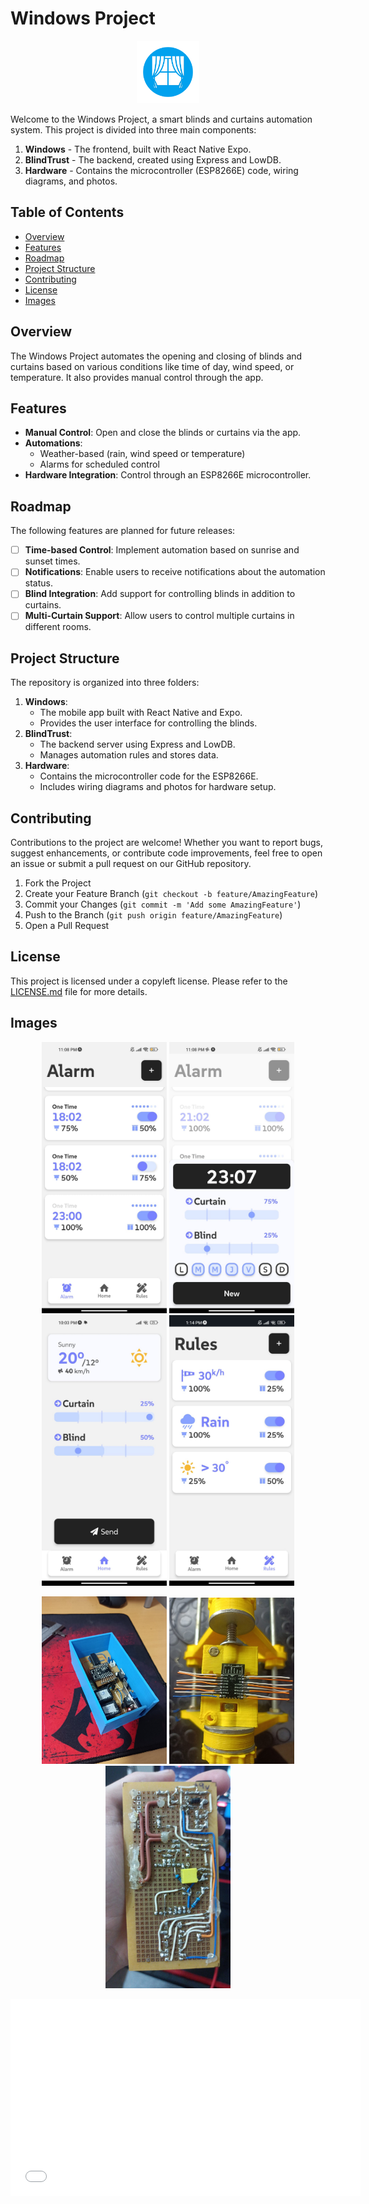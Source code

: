 # Windows Project

<p align="center">
  <img src="./Windows/assets/images/icon.png" alt="Project Icon" width="100" />
</p>

Welcome to the Windows Project, a smart blinds and curtains automation system. This project is divided into three main components:

1. **Windows** - The frontend, built with React Native Expo.
2. **BlindTrust** - The backend, created using Express and LowDB.
3. **Hardware** - Contains the microcontroller (ESP8266E) code, wiring diagrams, and photos.

## Table of Contents

- [Overview](#overview)
- [Features](#features)
- [Roadmap](#roadmap)
- [Project Structure](#project-structure)
- [Contributing](#contributing)
- [License](#license)
- [Images](#images)

## Overview

The Windows Project automates the opening and closing of blinds and curtains based on various conditions like time of day, wind speed, or temperature. It also provides manual control through the app.

## Features

- **Manual Control**: Open and close the blinds or curtains via the app.
- **Automations**:
  - Weather-based (rain, wind speed or temperature)
  - Alarms for scheduled control
- **Hardware Integration**: Control through an ESP8266E microcontroller.

## Roadmap

The following features are planned for future releases:

- [ ] **Time-based Control**: Implement automation based on sunrise and sunset times.
- [ ] **Notifications**: Enable users to receive notifications about the automation status.
- [ ] **Blind Integration**: Add support for controlling blinds in addition to curtains.
- [ ] **Multi-Curtain Support**: Allow users to control multiple curtains in different rooms.

## Project Structure

The repository is organized into three folders:

1. **Windows**:
   - The mobile app built with React Native and Expo.
   - Provides the user interface for controlling the blinds.
2. **BlindTrust**:
   - The backend server using Express and LowDB.
   - Manages automation rules and stores data.
3. **Hardware**:
   - Contains the microcontroller code for the ESP8266E.
   - Includes wiring diagrams and photos for hardware setup.

## Contributing

Contributions to the project are welcome! Whether you want to report bugs, suggest enhancements, or contribute code improvements, feel free to open an issue or submit a pull request on our GitHub repository.

1. Fork the Project
2. Create your Feature Branch (`git checkout -b feature/AmazingFeature`)
3. Commit your Changes (`git commit -m 'Add some AmazingFeature'`)
4. Push to the Branch (`git push origin feature/AmazingFeature`)
5. Open a Pull Request

## License

This project is licensed under a copyleft license. Please refer to the [LICENSE.md](/LICENSE.md) file for more details.

## Images

<p align="center">
  <img src="./Images/AlarmScreen.jpg" alt="Alarms" width="200"/>
  <img src="./Images/NewAlarm.jpg" alt="NewRules" width="200"/>
  <img src="./Images/MainScreen.jpg" alt="Main" width="200"/>
  <img src="./Images/RulesScreen.jpg" alt="Rules" width="200"/>
</p>

<p align="center">
  <img src="./Images/Hardware.jpg" alt="hardware" width="200"/>
  <img src="./Images/HardwareConection.jpg" alt="conection" width="200"/>
  <img src="./Images/HardwareWires.jpg" alt="wires" width="200"/>
</p>

<p align="center">
  <iframe width="560" height="315" src="./Images/Vid.mp4" frameborder="0" allowfullscreen></iframe>
</p>
